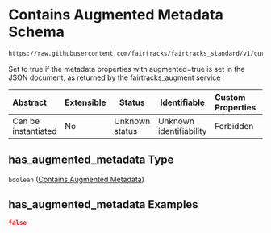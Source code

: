 # Contains Augmented Metadata Schema

```txt
https://raw.githubusercontent.com/fairtracks/fairtracks_standard/v1/current/json/schema/fairtracks.schema.json#/properties/doc_info/properties/has_augmented_metadata
```

Set to true if the metadata properties with augmented=true is set in the JSON document, as returned by the fairtracks_augment service


| Abstract            | Extensible | Status         | Identifiable            | Custom Properties | Additional Properties | Access Restrictions | Defined In                                                                               |
| :------------------ | ---------- | -------------- | ----------------------- | :---------------- | --------------------- | ------------------- | ---------------------------------------------------------------------------------------- |
| Can be instantiated | No         | Unknown status | Unknown identifiability | Forbidden         | Allowed               | none                | [fairtracks.schema.json\*](../json/schema/fairtracks.schema.json "open original schema") |

## has_augmented_metadata Type

`boolean` ([Contains Augmented Metadata](fairtracks-properties-document-info-properties-contains-augmented-metadata.md))

## has_augmented_metadata Examples

```json
false
```
